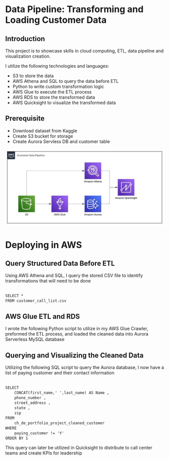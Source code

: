 # Data Pipeline: Transforming and Loading Customer Data

## Introduction

This project is to showcase skills in cloud computing, ETL, data pipeline and visualization creation. 

I utilize the following technologies and languages:

<ul> 
<li> S3 to store the data </li>
<li> AWS Athena and SQL to query the data before ETL </li>
<li> Python to write custom transformation logic </li>
<li> AWS Glue to execute the ETL process </li>
<li> AWS RDS to store the transformed data </li>
<li> AWS Quicksight to visualize the transformed data </li>
</ul>


## Prerequisite

<ul>
    <li> Download dataset from Kaggle </li>
    <li> Create S3 bucket for storage </li>
    <li> Create Aurora Servless DB and customer table </li>
</ul>

![Data Pipeline Flow Chart](https://github.com/christianhansonn/PortfolioDataPipeline/blob/main/static/Portfolio%20Project%20Pipeline.jpeg)

# Deploying in AWS

## Query Structured Data Before ETL

Using AWS Athena and SQL, I query the stored CSV file to identify transformations that will need to be done

```

SELECT *
FROM customer_call_list.csv

```


## AWS Glue ETL and RDS

I wrote the following Python script to utilize in my AWS Glue Crawler, preformed the ETL process, and loaded the cleaned data into Aurora Serverless MySQL database

## Querying and Visualizing the Cleaned Data

Utilizing the following SQL script to query the Aurora database, I now have a list of paying customer and their contact information

```

SELECT
    CONCAT(first_name,' ',last_name) AS Name ,
    phone_number ,
    street_address ,
    state ,
    zip
FROM
    ch_de_portfolio_project_cleaned_customer
WHERE
    paying_customer != 'Y'
ORDER BY 1

```

This query can later be utilized in Quicksight to distribute to call center teams and create KPIs for leadership
